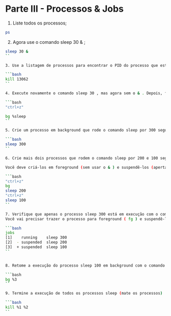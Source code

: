 # Parte III - Processos & Jobs

1. Liste todos os processos;

```bash
ps
```

2. Agora use o comando sleep 30 & ;

```bash
sleep 30 &
``

3. Use a listagem de processos para encontrar o PID do processo que está executando o comando sleep 30 e termine a sua execução (mate o processo) ;

```bash
kill 13062
``

4. Execute novamente o comando sleep 30 , mas agora sem o & . Depois, faça com que ele continue executando em background;

```bash
"ctrl+z"

bg %sleep
``

5. Crie um processo em background que rode o comando sleep por 300 segundos.

```bash
sleep 300
``

6. Crie mais dois processos que rodem o comando sleep por 200 e 100 segundos, respectivamente.

Você deve criá-los em foreground (sem usar o & ) e suspendê-los (apertando ctrl+z ) após cada um começar a executar.

```bash
"ctrl+z"
bg
sleep 200
"ctrl+z"
sleep 100
``

7. Verifique que apenas o processo sleep 300 está em execução com o comando jobs . Suspenda a execução desse processo.
Você vai precisar trazer o processo para foreground ( fg ) e suspendê-lo ( ctrl+z ), ou enviar um sinal.

```bash
jobs
[1]    running    sleep 300
[2]  - suspended  sleep 200
[3]  + suspended  sleep 100
``


8. Retome a execução do processo sleep 100 em background com o comando bg .

```bash
bg %3
``

9. Termine a execução de todos os processos sleep (mate os processos) .

```bash
kill %1 %2
``
